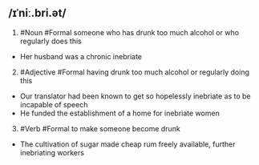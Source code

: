 ## /ɪˈniː.bri.ət/   
1. #Noun  #Formal
someone who has drunk too much alcohol or who regularly does this

- Her husband was a chronic inebriate

2. #Adjective  #Formal
having drunk too much alcohol or regularly doing this

- Our translator had been known to get so hopelessly inebriate as to be incapable of speech
- He funded the establishment of a home for inebriate women

3. #Verb   #Formal
to make someone become drunk

- The cultivation of sugar made cheap rum freely available, further inebriating workers  
